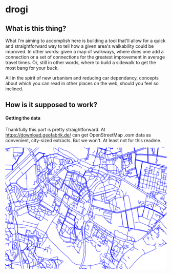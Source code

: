 # drogi

## What is this thing?

What I'm aiming to accomplish here is building a tool that'll allow for a quick and straightforward way to tell how a given area's walkability could be improved. In other words: given a map of walkways, where does one add a connection or a set of connections for the greatest improvement in average travel times. Or, still in other words, where to build a sidewalk to get the most bang for your buck.

All in the spirit of new urbanism and reducing car dependancy, concepts about which you can read in other places on the web, should you feel so inclined.

## How is it supposed to work?

#### Getting the data

Thankfully this part is pretty straightforward. At https://download.geofabrik.de/ can get OpenStreetMap .osm data as convenient, city-sized extracts. But we won't. At least not for this readme.

![extracted walkways](savefig_test.png)

